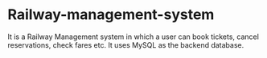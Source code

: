 # Railway-management-system
It is a Railway Management system in which a user can book tickets, cancel reservations, check fares etc. It uses MySQL as the backend database.
